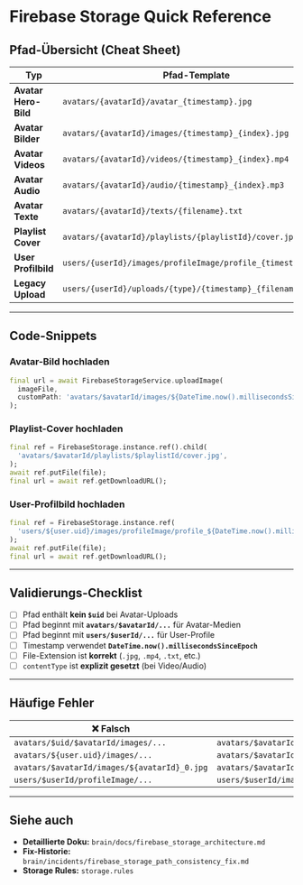 # Firebase Storage Quick Reference

## Pfad-Übersicht (Cheat Sheet)

| Typ | Pfad-Template | Beispiel | Ownership |
|-----|---------------|----------|-----------|
| **Avatar Hero-Bild** | `avatars/{avatarId}/avatar_{timestamp}.jpg` | `avatars/abc123/avatar_1696262400000.jpg` | Via Firestore |
| **Avatar Bilder** | `avatars/{avatarId}/images/{timestamp}_{index}.jpg` | `avatars/abc123/images/1696262400000_0.jpg` | Via Firestore |
| **Avatar Videos** | `avatars/{avatarId}/videos/{timestamp}_{index}.mp4` | `avatars/abc123/videos/1696262400000_0.mp4` | Via Firestore |
| **Avatar Audio** | `avatars/{avatarId}/audio/{timestamp}_{index}.mp3` | `avatars/abc123/audio/1696262400000_0.mp3` | Via Firestore |
| **Avatar Texte** | `avatars/{avatarId}/texts/{filename}.txt` | `avatars/abc123/texts/profile.txt` | Via Firestore |
| **Playlist Cover** | `avatars/{avatarId}/playlists/{playlistId}/cover.jpg` | `avatars/abc123/playlists/xyz789/cover.jpg` | Via Firestore |
| **User Profilbild** | `users/{userId}/images/profileImage/profile_{timestamp}.jpg` | `users/user456/images/profileImage/profile_1696262400000.jpg` | Via Pfad |
| **Legacy Upload** | `users/{userId}/uploads/{type}/{timestamp}_{filename}` | `users/user456/uploads/images/1696262400000_photo.jpg` | Via Pfad |

---

## Code-Snippets

### Avatar-Bild hochladen
```dart
final url = await FirebaseStorageService.uploadImage(
  imageFile,
  customPath: 'avatars/$avatarId/images/${DateTime.now().millisecondsSinceEpoch}_0.jpg',
);
```

### Playlist-Cover hochladen
```dart
final ref = FirebaseStorage.instance.ref().child(
  'avatars/$avatarId/playlists/$playlistId/cover.jpg',
);
await ref.putFile(file);
final url = await ref.getDownloadURL();
```

### User-Profilbild hochladen
```dart
final ref = FirebaseStorage.instance.ref(
  'users/${user.uid}/images/profileImage/profile_${DateTime.now().millisecondsSinceEpoch}.jpg',
);
await ref.putFile(file);
final url = await ref.getDownloadURL();
```

---

## Validierungs-Checklist

- [ ] Pfad enthält **kein `$uid`** bei Avatar-Uploads
- [ ] Pfad beginnt mit **`avatars/$avatarId/...`** für Avatar-Medien
- [ ] Pfad beginnt mit **`users/$userId/...`** für User-Profile
- [ ] Timestamp verwendet **`DateTime.now().millisecondsSinceEpoch`**
- [ ] File-Extension ist **korrekt** (`.jpg`, `.mp4`, `.txt`, etc.)
- [ ] `contentType` ist **explizit gesetzt** (bei Video/Audio)

---

## Häufige Fehler

| ❌ Falsch | ✅ Richtig |
|-----------|-----------|
| `avatars/$uid/$avatarId/images/...` | `avatars/$avatarId/images/...` |
| `avatars/${user.uid}/images/...` | `avatars/$avatarId/images/...` |
| `avatars/$avatarId/images/${avatarId}_0.jpg` | `avatars/$avatarId/images/1696262400000_0.jpg` |
| `users/$userId/profileImage/...` | `users/$userId/images/profileImage/...` |

---

## Siehe auch

- **Detaillierte Doku:** `brain/docs/firebase_storage_architecture.md`
- **Fix-Historie:** `brain/incidents/firebase_storage_path_consistency_fix.md`
- **Storage Rules:** `storage.rules`

